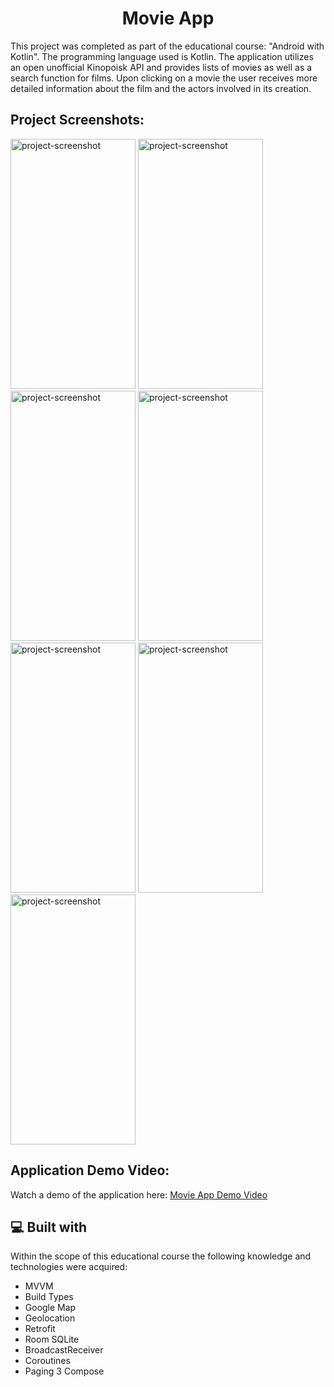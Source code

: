<h1 align="center" id="title">Movie App</h1>

<p id="description">
  This project was completed as part of the educational course: "Android with Kotlin". The programming language used is Kotlin. The application utilizes an open unofficial Kinopoisk API and provides lists of movies as well as a search function for films. Upon clicking on a movie the user receives more detailed information about the film and the actors involved in its creation. 
</p>

<h2>Project Screenshots:</h2>

<img src="https://gdurl.com/7_2P" alt="project-screenshot" width="200" height="400/">    <img src="https://gdurl.com/XanE" alt="project-screenshot" width="200" height="400/">    <img src="https://gdurl.com/0RtY" alt="project-screenshot" width="200" height="400/"> 
<img src="https://gdurl.com/qDfX" alt="project-screenshot" width="200" height="400/">    <img src="https://gdurl.com/Pjey" alt="project-screenshot" width="200" height="400/">    <img src="https://gdurl.com/s8NM" alt="project-screenshot" width="200" height="400/">    <img src="https://gdurl.com/JiKI" alt="project-screenshot" width="200" height="400/">

<h2>Application Demo Video:</h2>

<p>Watch a demo of the application here: <a href="https://gdurl.com/KCVT" target="_blank">Movie App Demo Video</a></p>
  
<h2>💻 Built with</h2>

Within the scope of this educational course the following knowledge and technologies were acquired:

*   MVVM
*   Build Types
*   Google Map
*   Geolocation
*   Retrofit
*   Room SQLite
*   BroadcastReceiver
*   Coroutines
*   Paging 3 Compose

